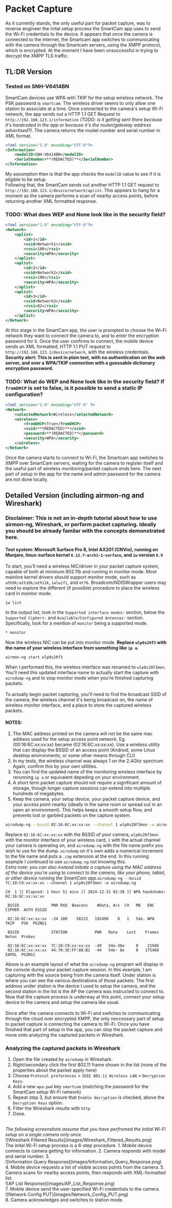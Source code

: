 # Packet Capture
As it currently stands, the only useful part for packet capture, was to reverse engineer the inital setup process the SmartCam app uses to send the Wi-Fi credentials to the device. It appears that once the camera is connected to the internet, the Smartcam app switches to communicating with the camera through the Smartcam servers, using the XMPP protocol, which is encrypted. At the moment I have been unsuccessful in trying to decrypt the XMPP TLS traffic.

## TL:DR Version
### Tested on SNH-V6414BN
SmartCam devices use WPA with TKIP for the setup wireless network. The PSK password is `smartcam`. The wireless driver seems to only allow one station to associate at a time. Once connected to the camera's setup Wi-Fi network, the app sends out a HTTP 1.1 GET Request to `http://192.168.123.1/information` *(TODO: is it getting sent there because it's hardcoded in the app or because it's the router/gateway address advertised?)*. The camera returns the model number and serial number in XML format.
```xml
<?xml version="1.0" encoding="UTF-8"?>
<Information>
    <modelID>SNH-V6414BN</modelID>
    <SerialNumber>**(REDACTED)**</SerialNumber>
</Information>
```
My assumption then is that the app checks the `modelID` value to see if it is eligible to be setup. <br>
Following that, the SmartCam sends out another HTTP 1.1 GET request to `http://192.168.123.1/device/network/aplist`. This appears to hang for a moment as the camera performs a scan of nearby access points, before returning another XML formatted response.
### TODO: What does WEP and None look like in the security field?
```xml
<?xml version="1.0" encoding="UTF-8"?>
<Network>
    <aplist>
        <id>1</id>
        <ssid>Network1</ssid>
        <rssi>100</rssi>
        <security>WPA</security>
    </aplist>
    <aplist>
        <id>2</id>
        <ssid>Network2</ssid>
        <rssi>100</rssi>
        <security>WPA</security>
    </aplist>
    <aplist>
        <id>3</id>
        <ssid>Network3</ssid>
        <rssi>82</rssi>
        <security>WPA</security>
    </aplist>
</Network>
```
At this stage in the SmartCam app, the user is prompted to choose the Wi-Fi network they want to connect the camera to, and to enter the encryption password for it. Once the user confirms to connect, the mobile device sends an XML formatted, HTTP 1.1 PUT request to `http://192.168.123.1/device/network`, with the wireless credentials. **Security alert: This is sent in plain text, with no authentication on the web server, and over a WPA/TKIP connection with a guessable dictionary encryption password.**
### TODO: What do WEP and None look like in the security field? If `fromDHCP` is set to false, is it possible to send a static IP configuration?
```xml
<?xml version="1.0" encoding="UTF-8" ?>
<Network>
    <selectedNetwork>Wireless</selectedNetwork>
    <wireless>
        <fromDHCP>True</fromDHCP>
        <ssid>**(REDACTED)**</ssid>
        <password>**(REDACTED)**</password>
        <security>WPA</security>
    </wireless>
</Network>
```
Once the camera starts to connect to Wi-Fi, the Smartcam app switches to XMPP over SmartCam servers, waiting for the camera to register itself and the useful part of wireless monitoring/packet capture ends here. The next part of setup in the app for the name and admin password for the camera are not done locally.

## Detailed Version (including airmon-ng and Wireshark)
### Disclaimer: This is not an in-depth tutorial about how to use airmon-ng, Wireshark, or perform packet capturing. Ideally you should be already familar with the concepts demonstrated here.

#### Test system: Microsoft Surface Pro 8, Intel AX201 (CNVio), running on Manjaro, linux-surface kernel ```6.12.7-arch1-1-surface```, and `iw` version `6.9`

To start, you'll need a wireless NIC/driver in your packet capture system, capable of both at minimum 802.11b and running in monitor mode. Most mainline kernel drivers should support monitor mode, such as ```ath9k/ath10k/ath11k```, ```iwlwifi```, and ```mt76```. Broadcom/NDISWrapper users may need to explore the different (if possible) procedure to place the wireless card in monitor mode.
```
iw list
```
In the output list, look in the ``Supported interface modes:`` section, below the ``Supported Ciphers:`` and ``Available/Configured Antennas:`` section. Specifically, look for a mention of ``monitor`` being a supported mode.
<br>
```bash
* monitor
```
Now the wireless NIC can be put into monitor mode. <b>Replace ``wlp0s20f3`` with the name of your wireless interface from something like `ip a`.</b>
```bash
airmon-ng start wlp0s20f3
```
When I performed this, the wireless interface was renamed to `wlp0s20f3mon`. You'll need this updated interface name to actually start the capture with `airodump-ng` and to stop monitor mode when you're finished capturing packets.
<br>
<br>
To actually begin packet capturing, you'll need to find the broadcast SSID of the camera, the wireless channel it's being broadcast on, the name of wireless monitor interface, and a place to store the captured wireless packets.
#### NOTES:
1. The MAC address printed on the camera will not be the same mac address used for the setup access point network. Eg. (00:16:6C:xx:xx:xx) became (02:16:6C:xx:xx:xx). Use a wireless utility that can display the BSSID of an access point (Android, some Linux desktop environments, or some other means through CLI)
2. In my tests, the wireless channel was always 1 on the 2.4Ghz spectrum. Again, confirm this by your own utilities.
3. You can find the updated name of the monitoring wireless interface by rerunning `ip a` or equivalent depeding on your environment.
4. A short term packet capture should not require a significant amount of storage, though longer capture sessions can extend into multiple hundreds of megabytes.
5. Keep the camera, your setup device, your packet capture device, and your access point nearby (ideally in the same room or spread out in an open air environment). This helps keeps a smooth setup flow, and prevents lost or garbled packets on the capture system.
```bash
airodump-ng --bssid 02:16:6C:xx:xx:xx --channel 1 wlp0s20f3mon -w airodump.ng
```
Replace `02:16:6C:xx:xx:xx` with the BSSID of your camera, `wlp0s20f3mon` with the monitor interface of your wireless card, `1` with the actual channel your camera is operating on, and `airodump.ng` with the file name prefix you wish to use for the dump. ```airodump``` on it's own adds a numerical increment to the file name and puts a ```.cap``` extension at the end. In this running example I continued to use ```airodump.ng``` not knowing this.
<br><i>Extra note: you can also instead initiate a capture using the MAC address of the device you're using to connect to the camera, like your phone, tablet, or other device running the SmartCam app.</i>``airodump-ng --bssid 7C:10:C9:xx:xx:xx --channel 1 wlp0s20f3mon -w airodump.ng``
```
CH  1 ][ Elapsed: 1 hour 51 mins ][ 2024-12-31 02:38 ][ WPA handshake: 02:16:6C:xx:xx:xx

 BSSID              PWR RXQ  Beacons    #Data, #/s  CH   MB   ENC CIPHER  AUTH ESSID

 02:16:6C:xx:xx:xx  -34 100    58123   192490    0   1   54e. WPA  TKIP   PSK  PGZNG1                       

 BSSID              STATION            PWR   Rate    Lost    Frames  Notes  Probes

 02:16:6C:xx:xx:xx  7C:10:C9:xx:xx:xx  -49   54e-36e     0    21946                                         
 02:16:6C:xx:xx:xx  44:78:3E:FF:88:B1  -44   54e- 6e     0   175468  EAPOL  PGZNG1
```
Above is an example layout of what the `airodump-ng` program will display in the console during your packet capture session. In this example, I am capturing with the source being from the camera itself. Under station is where you can see the various destinations of those packets. The first address under station is the device I used to setup the camera, and the second station in the list is the AP the camera was instructed to connect to. Now that the capture process is underway at this point, connect your setup device to the camera and setup the camera like usual.<br>
<br>
Since after the camera connects to Wi-Fi and switches to communicating through the cloud over encrypted XMPP, the only neccessary part of setup to packet capture is connecting the camera to Wi-Fi. Once you have finished that part of setup in the app, you can stop the packet capture and move onto analyzing the captured packets in Wireshark.

### Analyzing the captured packets in Wireshark
1. Open the file created by ```airodump``` in Wireshark.
2. Right/secondary click the first 802.11 frame shown in the list (none of the properties about the packet apply here)
3. Choose ```Protocol preferences``` > ```IEEE 802.11 Wireless LAN``` > ```Decryption Keys```.
4. Add a new ```wpa-pwd``` key ```smartcam``` (matching the password for the SmartCam setup Wi-Fi network)
5. Repeat step 3, but ensure that ```Enable decryption``` is checked, above the ```Decryption Keys``` option.
6. Filter the Wireshark results with ```http```
7. Done.
<br>
<i>
The following screenshots assume that you have perfromed the initial Wi-Fi setup on a single camera only once. 
</i>
<br>
![Wireshark Filtered Results](images/Wireshark_Filtered_Results.png)
<br>
The inital Wi-Fi setup process is a 6-step procedure.
1. Mobile device connects to camera getting for information.
2. Camera responds with model and serial number.
3. <br>
![Information Query Response](images/Information_Query_Response.png)
<br>
4. Mobile device requests a list of visible access points from the camera.
5. Camera scans for nearby access points, then responds with XML-formatted list.
<br>
![AP List Response](images/AP_List_Response.png)
<br>
7. Mobile device send the user-specified Wi-Fi credentials to the camera.
<br>
![Network Config PUT](images/Network_Config_PUT.png)
<br>
8. Camera acknowledges and switches to station mode.
